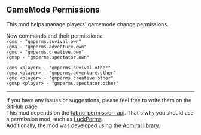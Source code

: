 ## GameMode Permissions
This mod helps manage players' gamemode change permissions.

New commands and their permissions: <br>
`/gms - "gmperms.suvival.own"` <br>
`/gma - "gmperms.adventure.own"` <br>
`/gmc - "gmperms.creative.own"` <br>
`/gmsp - "gmperms.spectator.own"` <br>

`/gms <player> - "gmperms.suvival.other"` <br>
`/gma <player> - "gmperms.adventure.other"` <br>
`/gmc <player> - "gmperms.creative.other"` <br>
`/gmsp <player> - "gmperms.spectator.other"`

---
If you have any issues or suggestions, please feel free to write them on the [GitHub page](https://github.com/somykOS/GMPerms).<br>
This mod depends on the [fabric-permission-api](https://github.com/lucko/fabric-permissions-api/). That's why you should use a permission mod, such as [LuckPerms](https://modrinth.com/mod/luckperms). <br>
Additionally, the mod was developed using the [Admiral library](https://github.com/henkelmax/admiral).